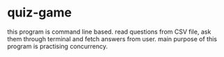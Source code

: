# quiz-game
this program is command line based. read questions from CSV file, ask them through terminal and fetch answers from user. main purpose of this program is practising concurrency.
